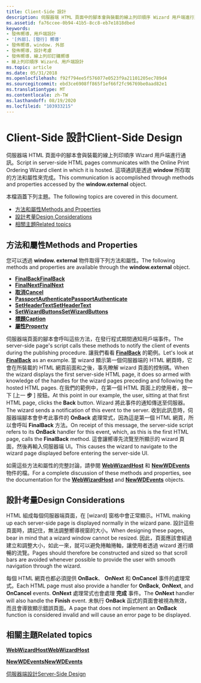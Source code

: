 ```yaml
---
title: Client-Side 設計
description: 伺服器端 HTML 頁面中的腳本會與裝載的線上列印順序 Wizard 用戶端進行通訊。 這項通訊是透過 window 所存取的方法和屬性來完成。
ms.assetid: fa76ccee-0b94-41b5-8cc8-eb7e1818dbed
keywords:
- 發佈嚮導，用戶端設計
- '[外部]、[發行] 嚮導'
- 發佈嚮導，window. 外部
- 發佈嚮導，設計考慮
- 發佈嚮導，線上列印訂購嚮導
- 線上列印順序 Wizard、用戶端設計
ms.topic: article
ms.date: 05/31/2018
ms.openlocfilehash: f92f794ee5f576077e0523f9a21101205ec789d4
ms.sourcegitcommit: ebd3ce6908ff865f1ef66f2fc96769be0aad82e1
ms.translationtype: MT
ms.contentlocale: zh-TW
ms.lasthandoff: 08/19/2020
ms.locfileid: "103933215"
---
```

# <a name="client-side-design"></a><span data-ttu-id="ead52-110">Client-Side 設計</span><span class="sxs-lookup"><span data-stu-id="ead52-110">Client-Side Design</span></span>

<span data-ttu-id="ead52-111">伺服器端 HTML 頁面中的腳本會與裝載的線上列印順序 Wizard 用戶端進行通訊。</span><span class="sxs-lookup"><span data-stu-id="ead52-111">Script in server-side HTML pages communicates with the Online Print Ordering Wizard client in which it is hosted.</span></span> <span data-ttu-id="ead52-112">這項通訊是透過 **window** 所存取的方法和屬性來完成。</span><span class="sxs-lookup"><span data-stu-id="ead52-112">This communication is accomplished through methods and properties accessed by the **window.external** object.</span></span>

<span data-ttu-id="ead52-113">本檔涵蓋下列主題。</span><span class="sxs-lookup"><span data-stu-id="ead52-113">The following topics are covered in this document.</span></span>

-   [<span data-ttu-id="ead52-114">方法和屬性</span><span class="sxs-lookup"><span data-stu-id="ead52-114">Methods and Properties</span></span>](#methods-and-properties)
-   [<span data-ttu-id="ead52-115">設計考量</span><span class="sxs-lookup"><span data-stu-id="ead52-115">Design Considerations</span></span>](#design-considerations)
-   [<span data-ttu-id="ead52-116">相關主題</span><span class="sxs-lookup"><span data-stu-id="ead52-116">Related topics</span></span>](#related-topics)

## <a name="methods-and-properties"></a><span data-ttu-id="ead52-117">方法和屬性</span><span class="sxs-lookup"><span data-stu-id="ead52-117">Methods and Properties</span></span>

<span data-ttu-id="ead52-118">您可以透過 **window. external** 物件取得下列方法和屬性。</span><span class="sxs-lookup"><span data-stu-id="ead52-118">The following methods and properties are available through the **window.external** object.</span></span>

-   [<span data-ttu-id="ead52-119">**FinalBack**</span><span class="sxs-lookup"><span data-stu-id="ead52-119">**FinalBack**</span></span>](/windows/desktop/shell/iwebwizardhost-finalback)
-   [<span data-ttu-id="ead52-120">**FinalNext**</span><span class="sxs-lookup"><span data-stu-id="ead52-120">**FinalNext**</span></span>](/windows/desktop/shell/iwebwizardhost-finalnext)
-   [<span data-ttu-id="ead52-121">**取消**</span><span class="sxs-lookup"><span data-stu-id="ead52-121">**Cancel**</span></span>](/windows/desktop/shell/iwebwizardhost-cancel)
-   [<span data-ttu-id="ead52-122">**PassportAuthenticate**</span><span class="sxs-lookup"><span data-stu-id="ead52-122">**PassportAuthenticate**</span></span>](/windows/desktop/shell/inewwdevents-passportauthenticate)
-   [<span data-ttu-id="ead52-123">**SetHeaderText**</span><span class="sxs-lookup"><span data-stu-id="ead52-123">**SetHeaderText**</span></span>](/windows/desktop/shell/iwebwizardhost-setheadertext)
-   [<span data-ttu-id="ead52-124">**SetWizardButtons**</span><span class="sxs-lookup"><span data-stu-id="ead52-124">**SetWizardButtons**</span></span>](/windows/desktop/shell/iwebwizardhost-setwizardbuttons)
-   <span data-ttu-id="ead52-125">[**標題**](/previous-versions/windows/desktop/legacy/bb774352(v=vs.85))</span><span class="sxs-lookup"><span data-stu-id="ead52-125">[**Caption**](/previous-versions/windows/desktop/legacy/bb774352(v=vs.85))</span></span>
-   [<span data-ttu-id="ead52-126">**屬性**</span><span class="sxs-lookup"><span data-stu-id="ead52-126">**Property**</span></span>](/windows/desktop/shell/iwebwizardhost-property)

<span data-ttu-id="ead52-127">伺服器端頁面的腳本會呼叫這些方法，在發行程式期間通知用戶端事件。</span><span class="sxs-lookup"><span data-stu-id="ead52-127">The server-side page's script calls these methods to notify the client of events during the publishing procedure.</span></span> <span data-ttu-id="ead52-128">讓我們看看 [**FinalBack**](/windows/desktop/shell/iwebwizardhost-finalback) 的範例。</span><span class="sxs-lookup"><span data-stu-id="ead52-128">Let's look at [**FinalBack**](/windows/desktop/shell/iwebwizardhost-finalback) as an example.</span></span> <span data-ttu-id="ead52-129">當 wizard 顯示第一個伺服器端的 HTML 網頁時，它會在所裝載的 HTML 網頁前面和之後，事先瞭解 wizard 頁面的控制碼。</span><span class="sxs-lookup"><span data-stu-id="ead52-129">When the wizard displays the first server-side HTML page, it does so armed with knowledge of the handles for the wizard pages preceding and following the hosted HTML pages.</span></span> <span data-ttu-id="ead52-130">在我們的範例中，在第一個 HTML 頁面上的使用者，按一下 [上一 **步** ] 按鈕。</span><span class="sxs-lookup"><span data-stu-id="ead52-130">At this point in our example, the user, sitting at that first HTML page, clicks the **Back** button.</span></span> <span data-ttu-id="ead52-131">Wizard 將此事件的通知傳送至伺服器。</span><span class="sxs-lookup"><span data-stu-id="ead52-131">The wizard sends a notification of this event to the server.</span></span> <span data-ttu-id="ead52-132">收到此訊息時，伺服器端腳本會參考此事件的 **OnBack** 處理常式，因為這是第一個 HTML 網頁，所以會呼叫 **FinalBack** 方法。</span><span class="sxs-lookup"><span data-stu-id="ead52-132">On receipt of this message, the server-side script refers to its **OnBack** handler for this event, which, as this is the first HTML page, calls the **FinalBack** method.</span></span> <span data-ttu-id="ead52-133">這會讓嚮導先流覽至所顯示的 wizard 頁面，然後再輸入伺服器端 UI。</span><span class="sxs-lookup"><span data-stu-id="ead52-133">This causes the wizard to navigate to the wizard page displayed before entering the server-side UI.</span></span>

<span data-ttu-id="ead52-134">如需這些方法和屬性的完整討論，請參閱 [**WebWizardHost**](/windows/desktop/shell/webwizardhost) 和 [**NewWDEvents**](/windows/desktop/shell/newwdevents) 物件的檔。</span><span class="sxs-lookup"><span data-stu-id="ead52-134">For a complete discussion of these methods and properties, see the documentation for the [**WebWizardHost**](/windows/desktop/shell/webwizardhost) and [**NewWDEvents**](/windows/desktop/shell/newwdevents) objects.</span></span>

## <a name="design-considerations"></a><span data-ttu-id="ead52-135">設計考量</span><span class="sxs-lookup"><span data-stu-id="ead52-135">Design Considerations</span></span>

<span data-ttu-id="ead52-136">HTML 組成每個伺服器端頁面，在 [wizard] 窗格中會正常顯示。</span><span class="sxs-lookup"><span data-stu-id="ead52-136">HTML making up each server-side page is displayed normally in the wizard pane.</span></span> <span data-ttu-id="ead52-137">設計這些頁面時，請記住，無法調整嚮導視窗的大小。</span><span class="sxs-lookup"><span data-stu-id="ead52-137">When designing these pages, bear in mind that a wizard window cannot be resized.</span></span> <span data-ttu-id="ead52-138">因此，頁面應該會經過建立和調整大小，如此一來，就可以避免捲軸捲軸，讓使用者透過 wizard 進行順暢的流覽。</span><span class="sxs-lookup"><span data-stu-id="ead52-138">Pages should therefore be constructed and sized so that scroll bars are avoided whenever possible to provide the user with smooth navigation through the wizard.</span></span>

<span data-ttu-id="ead52-139">每個 HTML 網頁也都必須提供 **OnBack**、 **OnNext** 和 **OnCancel** 事件的處理常式。</span><span class="sxs-lookup"><span data-stu-id="ead52-139">Each HTML page must also provide a handler for **OnBack**, **OnNext**, and **OnCancel** events.</span></span> <span data-ttu-id="ead52-140">**OnNext** 處理常式也會處理 **完成** 事件。</span><span class="sxs-lookup"><span data-stu-id="ead52-140">The **OnNext** handler will also handle the **Finish** event.</span></span> <span data-ttu-id="ead52-141">未執行 **OnBack** 函式的頁面會被視為無效，而且會導致顯示錯誤頁面。</span><span class="sxs-lookup"><span data-stu-id="ead52-141">A page that does not implement an **OnBack** function is considered invalid and will cause an error page to be displayed.</span></span>

## <a name="related-topics"></a><span data-ttu-id="ead52-142">相關主題</span><span class="sxs-lookup"><span data-stu-id="ead52-142">Related topics</span></span>

<dl> <dt>

[<span data-ttu-id="ead52-143">**WebWizardHost**</span><span class="sxs-lookup"><span data-stu-id="ead52-143">**WebWizardHost**</span></span>](/windows/desktop/shell/webwizardhost)
</dt> <dt>

[<span data-ttu-id="ead52-144">**NewWDEvents**</span><span class="sxs-lookup"><span data-stu-id="ead52-144">**NewWDEvents**</span></span>](/windows/desktop/shell/newwdevents)
</dt> <dt>

[<span data-ttu-id="ead52-145">伺服器端設計</span><span class="sxs-lookup"><span data-stu-id="ead52-145">Server-Side Design</span></span>](pubwiz-server.md)
</dt> </dl>

 

 